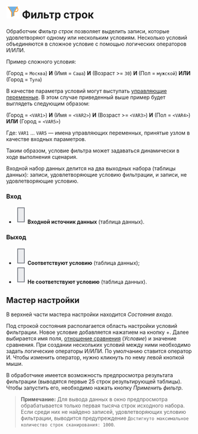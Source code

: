 # ![Фильтр строк](../../../images/icons/components/filter-data_default.svg) Фильтр строк

Обработчик *Фильтр строк* позволяет выделить записи, которые удовлетворяют одному или нескольким условиям. Несколько условий объединяются в сложное условие с помощью логических операторов И/ИЛИ.

Пример сложного условия:

(Город = `Москва`) **И** (Имя = `Саша`) **И** (Возраст >= `30`) **И** (Пол = `мужской`) **ИЛИ** (Город = `Тула`)

В качестве параметра условий могут выступать [управляющие переменные](../../../scenario/variables/control-variables.md). В этом случае приведенный выше пример будет выглядеть следующим образом:

(Город = `<VAR1>`) **И** (Имя = `<VAR2>`) **И** (Возраст >= `<VAR3>`) **И** (Пол = `<VAR4>`) **ИЛИ** (Город = `<VAR5>`)

Где: `VAR1` ... `VAR5` — имена управляющих переменных, принятые узлом в качестве входных параметров.

Таким образом, условие фильтра может задаваться динамически в ходе выполнения сценария.

Входной набор данных делится на два выходных набора (таблицы данных): записи, удовлетворяющие условию фильтрации, и записи, не удовлетворяющие условию.

### Вход

* ![Входной источник данных](../../../images/icons/app/node/ports/inputs/table_inactive.svg) **Входной источник данных** (таблица данных).

### Выход

* ![Соответствует условию](../../../images/icons/app/node/ports/inputs/table_inactive.svg) **Соответствуют условию** (таблица данных);
* ![Не соответствуют условию](../../../images/icons/app/node/ports/inputs/table_inactive.svg) **Не соответствуют условию** (таблица данных).

## Мастер настройки

В верхней части мастера настройки находится *Состояния входа*.

Под строкой состояния располагается область настройки условий фильтрации. Новое условие добавляется нажатием на кнопку +. Далее выбирается имя поля, [отношение сравнения](./filter-conditions.md) (*Условие*) и значение сравнения. При создании нескольких условий между ними необходимо задать логические операторы И/ИЛИ. По умолчанию ставится оператор И. Чтобы изменить оператор, нужно кликнуть по нему левой кнопкой мыши.

В обработчике имеется возможность предпросмотра результата фильтрации (выводятся первые 25 строк результирующей таблицы). Чтобы запустить его, необходимо нажать кнопку *Применить фильтр*.

> **Примечание:** Для вывода данных в окно предпросмотра обрабатывается только первая тысяча строк исходного набора. Если среди них не найдено записей, удовлетворяющих условию фильтрации, выводится предупреждение `Достигнуто максимальное количество строк сканирования: 1000`.
